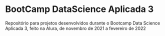 # BootCamp DataScience Aplicada 3

Repositório para projetos desenvolvidos durante o Bootcamp Data Science Aplicada 3, feito na Alura, de novembro de 2021 a fevereiro de 2022
